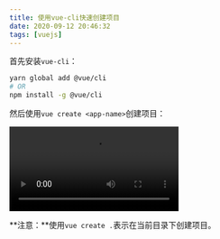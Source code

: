 ```yaml
---
title: 使用vue-cli快速创建项目
date: 2020-09-12 20:46:32
tags: [vuejs]
---
```


首先安装`vue-cli`：

```bash
yarn global add @vue/cli
# OR
npm install -g @vue/cli
```

然后使用`vue create <app-name>`创建项目：

<video controls autoplay src="/images/vue-create.mp4"></video>

**注意：**使用`vue create .`表示在当前目录下创建项目。

